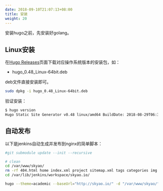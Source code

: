 ```yaml
---
date: 2018-09-10T21:07:13+08:00
title: 安装
weight: 20
---
```


安装hugo之前，先安装好golang。

## Linux安装

在[Hugo Releases](https://github.com/spf13/hugo/releases)页面下载对应操作系统版本的安装包，如：

- hugo_0.48_Linux-64bit.deb

deb文件直接安装即可。

```bash
sudo dpkg -i hugo_0.48_Linux-64bit.deb 
```

验证安装：

```bash
$ hugo version
Hugo Static Site Generator v0.48 linux/amd64 BuildDate: 2018-08-29T06:33:51Z
```

## 自动发布

以下是jenkins自动生成并发布到nginx的简单脚本：

```bash
#git submodule update --init --recursive

# clean 
cd /var/www/skyao/
rm -rf 404.html home index.xml project sitemap.xml tags categories img js publication site.webmanifest talk files index.html post publication_types styles.css
cd /var/lib/jenkins/workspace/skyao.io/

hugo --theme=academic --baseUrl="http://skyao.io/" -d "/var/www/skyao/"
```

